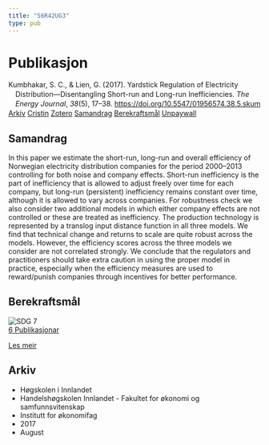 ```yaml
---
title: "56R42UG3"
type: pub
---
```

<h1>Publikasjon</h1>
<article id="csl-bib-container-56R42UG3" class="csl-bib-container">
  <div class="csl-bib-body" style="line-height: 1.35; padding-left: 1em; text-indent:-1em;">
  <div class="csl-entry">Kumbhakar, S. C., &amp; Lien, G. (2017). Yardstick Regulation of Electricity Distribution&#x2014;Disentangling Short-run and Long-run Inefficiencies. <i>The Energy Journal</i>, <i>38</i>(5), 17&#x2013;38. <a href="https://doi.org/10.5547/01956574.38.5.skum">https://doi.org/10.5547/01956574.38.5.skum</a></div>
</div>
  <div class="csl-bib-buttons">
    <a href="#taxonomy-article-56R42UG3" class="csl-bib-button">Arkiv</a>
    <a href="https://app.cristin.no/results/show.jsf?id=1488050" alt="Cristin URL" class="csl-bib-button">Cristin</a>
    <a href="http://zotero.org/groups/5402882/items/56R42UG3" alt="Zotero URL" class="csl-bib-button">Zotero</a>
    <a href="#abstract-article-56R42UG3" class="csl-bib-button">Samandrag</a>
    <a href="#sdg-article-56R42UG3" class="csl-bib-button">Berekraftsmål</a>
    <a href="https://doi.org/10.5547/01956574.38.5.skum" class="csl-bib-button">Unpaywall</a>
  </div>
  <div id="csl-bib-meta-container-56R42UG3"></div>
</article>
<div id="csl-bib-meta-56R42UG3" class="csl-bib-meta">
  <article id="abstract-article-56R42UG3" class="abstract-article">
    <h1>Samandrag</h1>
    In this paper we estimate the short-run, long-run and overall efficiency of Norwegian electricity distribution companies for the period 2000–2013 controlling for both noise and company effects. Short-run inefficiency is the part of inefficiency that is allowed to adjust freely over time for each company, but long-run (persistent) inefficiency remains constant over time, although it is allowed to vary across companies. For robustness check we also consider two additional models in which either company effects are not controlled or these are treated as inefficiency. The production technology is represented by a translog input distance function in all three models. We find that technical change and returns to scale are quite robust across the models. However, the efficiency scores across the three models we consider are not correlated strongly. We conclude that the regulators and practitioners should take extra caution in using the proper model in practice, especially when the efficiency measures are used to reward/punish companies through incentives for better performance.
  </article>
  <article id="sdg-article-56R42UG3" class="sdg-article">
    <h1>Berekraftsmål</h1>
    <div class="sdg-container"><div id="sdg7" class="sdg"> <img src="{{< params subfolder >}}images/sdg/sdg07_no.png" class="image" alt="SDG 7"> <div class="sdg-overlay"> <a href="{{< params subfolder >}}no/archive/?sdg=7#archive" class="sdg-publication-count"><span>6</span> Publikasjonar</a> <p><a href="NA" class="sdg-read-more">Les meir</a></p> </div> </div></div>
  </article>
  <article id="taxonomy-article-56R42UG3" class="taxonomy-article">
    <h1>Arkiv</h1>
    <ul>
      <li>Høgskolen i Innlandet</li>
      <li>Handelshøgskolen Innlandet - Fakultet for økonomi og samfunnsvitenskap</li>
      <li>Institutt for økonomifag</li>
      <li>2017</li>
      <li>August</li>
    </ul>
  </article>
</div>
